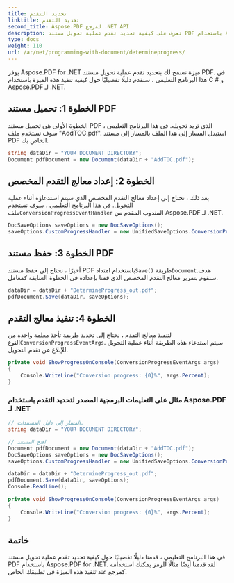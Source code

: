 ```yaml
---
title: تحديد التقدم
linktitle: تحديد التقدم
second_title: Aspose.PDF لمرجع .NET API
description: تعرف على كيفية تحديد تقدم عملية تحويل مستند PDF باستخدام Aspose.PDF for .NET مع هذا الدليل خطوة بخطوة ومثال التعليمات البرمجية.
type: docs
weight: 110
url: /ar/net/programming-with-document/determineprogress/
---
```


يوفر Aspose.PDF for .NET ميزة تسمح لك بتحديد تقدم عملية تحويل مستند PDF. في هذا البرنامج التعليمي ، سنقدم دليلًا تفصيليًا حول كيفية تنفيذ هذه الميزة باستخدام C # و Aspose.PDF لـ .NET.

## الخطوة 1: تحميل مستند PDF

الخطوة الأولى هي تحميل مستند PDF الذي تريد تحويله. في هذا البرنامج التعليمي ، سوف نستخدم ملف "AddTOC.pdf". استبدل المسار إلى هذا الملف بالمسار إلى مستند PDF الخاص بك.

```csharp
string dataDir = "YOUR DOCUMENT DIRECTORY";
Document pdfDocument = new Document(dataDir + "AddTOC.pdf");
```

## الخطوة 2: إعداد معالج التقدم المخصص

 بعد ذلك ، نحتاج إلى إعداد معالج التقدم المخصص الذي سيتم استدعاؤه أثناء عملية التحويل. في هذا البرنامج التعليمي ، سوف نستخدم ملف`ConversionProgressEventHandler` المندوب المقدم من Aspose.PDF لـ .NET.

```csharp
DocSaveOptions saveOptions = new DocSaveOptions();
saveOptions.CustomProgressHandler = new UnifiedSaveOptions.ConversionProgressEventHandler(ShowProgressOnConsole);
```

## الخطوة 3: حفظ مستند PDF

 أخيرًا ، نحتاج إلى حفظ مستند PDF باستخدام امتداد`Save()` طريقة`Document`هدف. سنقوم بتمرير معالج التقدم المخصص الذي قمنا بإعداده في الخطوة السابقة كمعامل.

```csharp
dataDir = dataDir + "DetermineProgress_out.pdf";
pdfDocument.Save(dataDir, saveOptions);
```

## الخطوة 4: تنفيذ معالج التقدم

 لتنفيذ معالج التقدم ، نحتاج إلى تحديد طريقة تأخذ معلمة واحدة من النوع`ConversionProgressEventArgs`. سيتم استدعاء هذه الطريقة أثناء عملية التحويل للإبلاغ عن تقدم التحويل.

```csharp
private void ShowProgressOnConsole(ConversionProgressEventArgs args)
{
    Console.WriteLine("Conversion progress: {0}%", args.Percent);
}
```

### مثال على التعليمات البرمجية المصدر لتحديد التقدم باستخدام Aspose.PDF لـ .NET

```csharp
// المسار إلى دليل المستندات.
string dataDir = "YOUR DOCUMENT DIRECTORY";

// افتح المستند
Document pdfDocument = new Document(dataDir + "AddTOC.pdf");
DocSaveOptions saveOptions = new DocSaveOptions();
saveOptions.CustomProgressHandler = new UnifiedSaveOptions.ConversionProgressEventHandler(ShowProgressOnConsole);

dataDir = dataDir + "DetermineProgress_out.pdf";
pdfDocument.Save(dataDir, saveOptions);
Console.ReadLine();

private void ShowProgressOnConsole(ConversionProgressEventArgs args)
{
    Console.WriteLine("Conversion progress: {0}%", args.Percent);
}
```

## خاتمة

في هذا البرنامج التعليمي ، قدمنا دليلًا تفصيليًا حول كيفية تحديد تقدم عملية تحويل مستند PDF باستخدام Aspose.PDF for .NET. لقد قدمنا أيضًا مثالًا للرمز يمكنك استخدامه كمرجع عند تنفيذ هذه الميزة في تطبيقك الخاص.